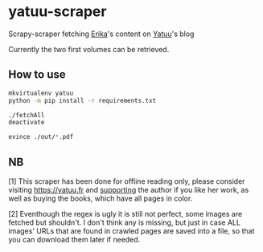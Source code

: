 # yatuu-scraper

Scrapy-scraper fetching [Erika](https://yatuu.fr/erika-et-les-princes-en-detresse-page-1-a-4)'s content on [Yatuu](https://yatuu.fr)'s blog

Currently the two first volumes can be retrieved.

## How to use
```sh
mkvirtualenv yatuu
python -m pip install -r requirements.txt

./fetchAll
deactivate

evince ./out/*.pdf
```

## NB
[1] This scraper has been done for offline reading only, please consider visiting https://yatuu.fr and [supporting](https://fr.tipeee.com/yatuu) the author if you like her work, as well as buying the books, which have all pages in color.

[2] Eventhough the regex is ugly it is still not perfect, some images are fetched but shouldn't. I don't think any is missing, but just in case ALL images' URLs that are found in crawled pages are saved into a file, so that you can download them later if needed.
